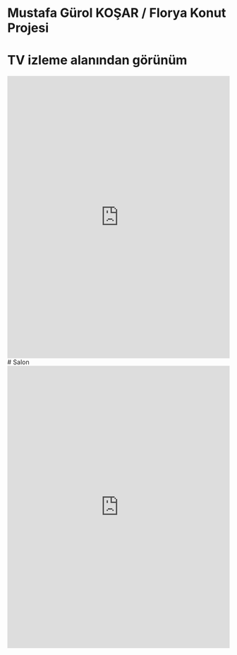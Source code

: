 # Mustafa Gürol KOŞAR  /  Florya Konut Projesi
# TV izleme alanından görünüm
<iframe width="100%" height="640" style="width: 100%; height: 640px; border: none; max-width: 100%;" frameborder="0" allowfullscreen allow="xr-spatial-tracking; gyroscope; accelerometer" scrolling="no" src="https://kuula.co/share/collection/7vLd7?logo=1&info=1&fs=1&vr=0&sd=1&thumbs=1"></iframe>
# Salon
<iframe width="100%" height="640" style="width: 100%; height: 640px; border: none; max-width: 100%;" frameborder="0" allowfullscreen allow="xr-spatial-tracking; gyroscope; accelerometer" scrolling="no" src="https://kuula.co/share/collection/7vLd7?logo=1&info=1&fs=1&vr=0&sd=1&thumbs=1"></iframe>

